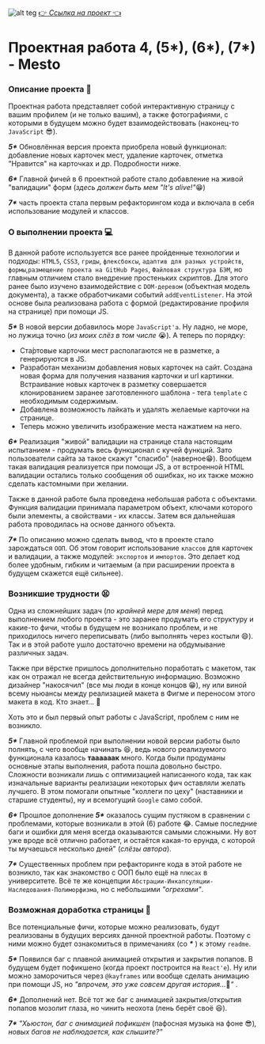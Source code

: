 ![alt teg](https://imageup.ru/img15/4254697/bez-imeni.jpg)
[:point_right: _Ссылка на проект_ :point_left:](https://ezzzkryak.github.io/mesto/)

# Проектная работа 4, (5*), (6*), (7*) - Mesto
### Описание проекта :book:
Проектная работа представляет собой интерактивную страницу с вашим профилем (и не только вашим), а также фотографиями, с которыми в будущем можно будет взаимодействовать (наконец-то `JavaScript` :sunglasses:).

___5*___ Обновлённая версия проекта приобрела новый функционал: добавление новых карточек мест, удаление карточек, отметка "Нравится" на карточках и др. Подробности ниже.

___6*___ Главной фичей в 6 проектной работе стало добавление на живой "валидации" форм (_здесь должен быть мем "It's alive!"_:grin:)

___7*___ часть проекта стала первым рефакторингом кода и включала в себя использование модулей и классов.

### О выполнении проекта :computer:
В данной работе используется все ранее пройденные технологии и подходы: `HTML5`, `CSS3`, `гриды`, `флексбоксы`, `адаптив для разных устройств`, `формы`,`размещение проекта на GitHub Pages`, `Файловая структура БЭМ`, но главным отличием стало внедрение простеньких скриптов. Для этого ранее было изучено взаимодействие с `DOM-деревом` (объектная модель документа), а также обработчиками событий `addEventListener`. На этой основе была реализована работа с формой (редактирование профиля на странице) при помощи JS.

___5*___ В новой версии добавилось море `JavaScript'а`. Ну ладно, не море, но лужица точно (_из моих слёз в том числе_ :sob:). А теперь по порядку:
* Ста́ртовые карточки мест располагаются не в разметке, а генерируются в JS.
* Разработан механизм добавления новых карточек на сайт. Создана новая форма для получения названия карточки и url картинки. Встраивание новых карточек в разметку совершается клонированием заранее заготовленного шаблона - тега `template` с необходимым содержимым.
* Добавлена возможность лайкать и удалять желаемые карточки на странице.
* Теперь можно увеличить изображение места нажатием на него.

___6*___ Реализация "живой" валидации на странице стала настоящим испытанием - продумать весь функционал с кучей функций. Зато пользователи сайта за такое скажут "спасибо" (наверное:grin:). Вообщем такая валидация реализуется при помощи JS, а от встроенной HTML валидации остались только сообщения об ошибках, но их также можно сделать кастомными при желании.

Также в данной работе была проведена небольшая работа с объектами. Функция валидации принимала параметром объект, ключами которого были элементы, а свойствами - их классы. Затем вся дальнейшая работа проводилась на основе данного объекта.

___7*___ По описанию можно сделать вывод, что в проекте стало зарождаться `ООП`. Об этом говорит использование `классов` для карточек и валидации, а также модулей: `экспортов` и `импортов`. Это делает код более удобным, гибким и читаемым (а при расширении проекта в будущем скажется ещё сильнее).

### Возникшие трудности :tired_face:
Одна из сложнейших задач (_по крайней мере для меня_) перед выполнением любого проекта - это заранее продумать его структуру и какие-то фичи, чтобы в будущем не возникало проблем, и не приходилось ничего переписывать (либо выполнять через костыли :smile:). Так и в этой работе ушло достаточно времени на обдумывание различных задач.

Также при вёрстке пришлось дополнительно поработать с макетом, так как он отражал не всегда действительную информацию. Возможно дизайнер "накосячил" (все мы люди в конце концов :grin:), ну или виной всему ньюансы между реализацией макета в Фигме и переносом этого макета в код. Кто знает... :thinking:

Хоть это и был первый опыт работы с JavaScript, проблем с ним не возникло.


___5*___ Главной проблемой при выполнении новой версии работы было полнять, с чего вообще начинать :laughing:, ведь нового реализуемого функционала казалось **таааааак** много. Когда были продуманы основные этапы выполнения, работа пошла довольно быстро. Сложности возникали лишь с оптимизацией написанного кода, так как изначальные варианты реализации некоторых фич оставляли желать лучшего. В этом помогали опытные "коллеги по цеху" (наставники и старшие студенты), ну и всемогущий `Google` само собой.

___6*___ Прошлое дополнение ___5*___  оказалось сущим пустяком в сравнении с проблемами, которые возникали в этой (6) работе :joy:. Самые последние баги и ошибки для меня всегда оказываются самыми сложными. Ну вот уже вроде всё отлично работает, и остаётся какая-то ерунда, с которой ты мучаешься несколько дней" (_слёзы автора_).

___7*___ Существенных проблем при рефакторинге кода в этой работе не возникло, так как знакомство с ООП было ещё на `плюсах` в университете. Всё те же концепции `Абстрации-Инкапсуляции-Наследования-Полиморфизма`, но с небольшими _"огрехами"_.

### Возможная доработка страницы :wrench:
Все потенциальные фичи, которые можно реализовать, будут реализованы в будущих версиях данной проектной работы. Поэтому с ними можно будет ознакомиться в примечаниях (со ___*___ ) к этому `readme`.

___5*___ Появился баг с плавной анимацией открытия и закрытия попапов. В будущем будет пофикшено (когда проект построится на `React'е`). Ну или можно заморочиться через `@kayframes` или вообще сделать анимацию при помощи JS, но _"впрочем, это уже совсем другая история..._:man:_"_ .

___6*___ Дополнений нет. Всё тот же баг с анимацией закрытия/открытия попапов мозолит глаза, но чинить неохота (лень берёт своё :satisfied:).

___7*___ _"Хьюстон, баг с анимацией пофикшен_ (пафосная музыка на фоне :sunglasses:)_, новых багов не наблюдается, как слышите?"_
